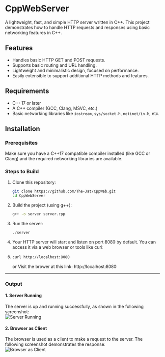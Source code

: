 # CppWebServer

A lightweight, fast, and simple HTTP server written in C++. This project demonstrates how to handle HTTP requests and responses using basic networking features in C++.

## Features

- Handles basic HTTP GET and POST requests.
- Supports basic routing and URL handling.
- Lightweight and minimalistic design, focused on performance.
- Easily extensible to support additional HTTP methods and features.

## Requirements

- C++17 or later
- A C++ compiler (GCC, Clang, MSVC, etc.)
- Basic networking libraries like `iostream`, `sys/socket.h`, `netinet/in.h`, etc.

## Installation

### Prerequisites

Make sure you have a C++17 compatible compiler installed (like GCC or Clang) and the required networking libraries are available.

### Steps to Build

1. Clone this repository:
   ```bash
   git clone https://github.com/The-Jat/CppWeb.git
   cd CppWebServer
2. Build the project (using g++):
   ```bash
   g++ -o server server.cpp
   ```
3. Run the server:
   ```c
   ./server
   ```
4. Your HTTP server will start and listen on port 8080 by default. You can access it via a web browser or tools like curl:
5. ```bash
   curl http://localhost:8080
   ```
   or Visit the brower at this link: http://localhost:8080

---
### Output

#### 1. Server Running  
The server is up and running successfully, as shown in the following screenshot:  
![Server Running](screenshots/server_running.png "Server Running")


#### 2. Browser as Client  
The browser is used as a client to make a request to the server. The following screenshot demonstrates the response:  
![Browser as Client](screenshots/browser_as_client.png "Browser as Client")

